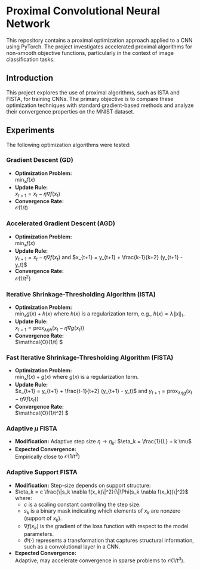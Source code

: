 # Proximal Convolutional Neural Network

This repository contains a proximal optimization approach applied to a CNN using PyTorch. The project investigates accelerated proximal algorithms for non-smooth objective functions, particularly in the context of image classification tasks.

## Introduction
This project explores the use of proximal algorithms, such as ISTA and FISTA, for training CNNs. The primary objective is to compare these optimization techniques with standard gradient-based methods and analyze their convergence properties on the MNIST dataset.

## Experiments
The following optimization algorithms were tested:
### Gradient Descent (GD)
- **Optimization Problem:**  
  $\min_x f(x)$
- **Update Rule:**  
  $x_{t+1} = x_t - \eta \nabla f(x_t)$
- **Convergence Rate:**  
  $\mathcal{O}(1/t)$

### Accelerated Gradient Descent (AGD)
- **Optimization Problem:**  
  $\min_x f(x)$
- **Update Rule:**  
  $y_{t+1} = x_t - \eta \nabla f(x_t)$
  and
  $x_{t+1} = y_{t+1} + \frac{k-1}{k+2} (y_{t+1} - y_t)$
- **Convergence Rate:**  
  $\mathcal{O}(1/t^2)$

### Iterative Shrinkage-Thresholding Algorithm (ISTA)
- **Optimization Problem:**  
  $\min_x g(x) + h(x)$
  where $h(x)$ is a regularization term, e.g., $h(x) = \lambda \|x\|_1$.
- **Update Rule:**  
  $x_{t+1} = \text{prox}_{\lambda \eta h}(x_t - \eta \nabla g(x_t))$
- **Convergence Rate:**  
  $\mathcal{O}(1/t) $

### Fast Iterative Shrinkage-Thresholding Algorithm (FISTA)
- **Optimization Problem:**  
  $\min_x f(x) + g(x)$
  where $g(x)$ is a regularization term.
- **Update Rule:**  
  $x_{t+1} = y_{t+1} + \frac{t-1}{t+2} (y_{t+1} - y_t)$
  and
  $y_{t+1} = \text{prox}_{\lambda \eta g}(x_t - \eta \nabla f(x_t))$
- **Convergence Rate:**  
  $\mathcal{O}(1/t^2) $

### Adaptive $\mu$ FISTA
- **Modification:** Adaptive step size $\eta \rightarrow \eta_k$:
  $\eta_k = \frac{1}{L} + k \mu$
- **Expected Convergence:**  
  Empirically close to $\mathcal{O}(1/t^2)$

### Adaptive Support FISTA
- **Modification:** Step-size depends on support structure:
- $\eta_k = c \frac{\|s_k \nabla f(x_k)\|^2}{\|\Phi(s_k \nabla f(x_k))\|^2}$
  where:
  - $c$ is a scaling constant controlling the step size.
  - $s_k$ is a binary mask indicating which elements of $x_k$ are nonzero (support of $x_k$).
  - $\nabla f(x_k)$ is the gradient of the loss function with respect to the model parameters.
  - $\Phi(\cdot)$ represents a transformation that captures structural information, such as a convolutional layer in a CNN.
- **Expected Convergence:**  
  Adaptive, may accelerate convergence in sparse problems to $\mathcal{O}(1/t^3)$.

